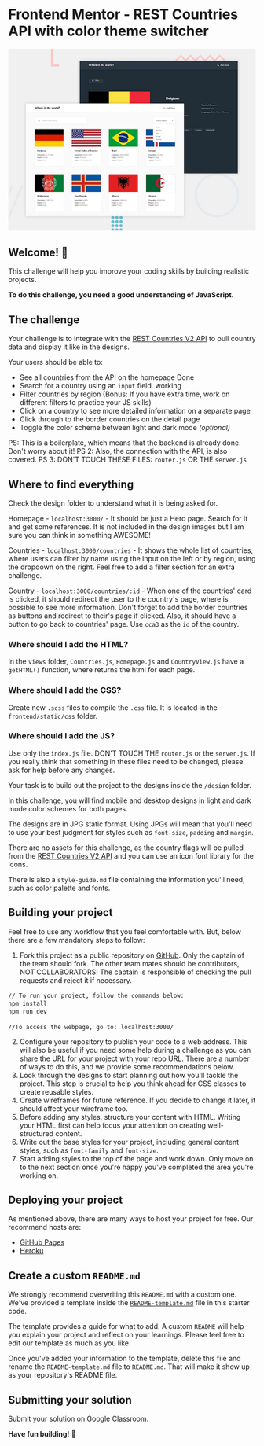 # Frontend Mentor - REST Countries API with color theme switcher

![Design preview for the REST Countries API with color theme switcher coding challenge](./design/desktop-preview.jpg)

## Welcome! 👋

This challenge will help you improve your coding skills by building realistic projects.

**To do this challenge, you need a good understanding of JavaScript.**

## The challenge

Your challenge is to integrate with the [REST Countries V2 API](https://restcountries.com/#api-endpoints-v2) to pull country data and display it like in the designs.

Your users should be able to:

- See all countries from the API on the homepage Done
- Search for a country using an `input` field. working
- Filter countries by region (Bonus: If you have extra time, work on different filters to practice your JS skills)
- Click on a country to see more detailed information on a separate page
- Click through to the border countries on the detail page
- Toggle the color scheme between light and dark mode _(optional)_

PS: This is a boilerplate, which means that the backend is already done. Don't worry about it!
PS 2: Also, the connection with the API, is also covered.
PS 3: DON'T TOUCH THESE FILES: `router.js` OR THE `server.js`

## Where to find everything

Check the design folder to understand what it is being asked for.

Homepage - `localhost:3000/` - It should be just a Hero page. Search for it and get some references.
It is not included in the design images but I am sure you can think in something AWESOME!

Countries - `localhost:3000/countries` - It shows the whole list of countries, where users can filter by name using the input on the left or by region, using the dropdown on the right. Feel free to add a filter section for an extra challenge.

Country - `localhost:3000/countries/:id` - When one of the countries' card is clicked, it should redirect the user to the country's page, where is possible to see more information. Don't forget to add the border countries as buttons and redirect to their's page if clicked.
Also, it should have a button to go back to countries' page. Use `cca3` as the `id` of the country.

### Where should I add the HTML?

In the `views` folder, `Countries.js`, `Homepage.js` and `CountryView.js` have a `getHTML()` function, where returns the html for each page.

### Where should I add the CSS?

Create new `.scss` files to compile the `.css` file. It is located in the `frontend/static/css` folder.

### Where should I add the JS?

Use only the `index.js` file. DON'T TOUCH THE `router.js` or the `server.js`. If you really think that something in these files need to be changed, please ask for help before any changes.

Your task is to build out the project to the designs inside the `/design` folder.

In this challenge, you will find mobile and desktop designs in light and dark mode color schemes for both pages.

The designs are in JPG static format. Using JPGs will mean that you'll need to use your best judgment for styles such as `font-size`, `padding` and `margin`.

There are no assets for this challenge, as the country flags will be pulled from the [REST Countries V2 API](https://restcountries.com/#api-endpoints-v2) and you can use an icon font library for the icons.

There is also a `style-guide.md` file containing the information you'll need, such as color palette and fonts.

## Building your project

Feel free to use any workflow that you feel comfortable with. But, below there are a few mandatory steps to follow:

1. Fork this project as a public repository on [GitHub](https://github.com/). Only the captain of the team should fork. The other team mates should be contributors, NOT COLLABORATORS! The captain is responsible of checking the pull requests and reject it if necessary.

```
// To run your project, follow the commands below:
npm install
npm run dev

//To access the webpage, go to: localhost:3000/
```

2. Configure your repository to publish your code to a web address. This will also be useful if you need some help during a challenge as you can share the URL for your project with your repo URL. There are a number of ways to do this, and we provide some recommendations below.
3. Look through the designs to start planning out how you'll tackle the project. This step is crucial to help you think ahead for CSS classes to create reusable styles.
4. Create wireframes for future reference. If you decide to change it later, it should affect your wireframe too.
5. Before adding any styles, structure your content with HTML. Writing your HTML first can help focus your attention on creating well-structured content.
6. Write out the base styles for your project, including general content styles, such as `font-family` and `font-size`.
7. Start adding styles to the top of the page and work down. Only move on to the next section once you're happy you've completed the area you're working on.

## Deploying your project

As mentioned above, there are many ways to host your project for free. Our recommend hosts are:

- [GitHub Pages](https://pages.github.com/)
- [Heroku](https://heroku.com/)

## Create a custom `README.md`

We strongly recommend overwriting this `README.md` with a custom one. We've provided a template inside the [`README-template.md`](./README-template.md) file in this starter code.

The template provides a guide for what to add. A custom `README` will help you explain your project and reflect on your learnings. Please feel free to edit our template as much as you like.

Once you've added your information to the template, delete this file and rename the `README-template.md` file to `README.md`. That will make it show up as your repository's README file.

## Submitting your solution

Submit your solution on Google Classroom.

**Have fun building!** 🚀
